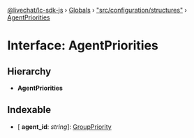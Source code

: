 [@livechat/lc-sdk-js](../README.md) › [Globals](../globals.md) › ["src/configuration/structures"](../modules/_src_configuration_structures_.md) › [AgentPriorities](_src_configuration_structures_.agentpriorities.md)

# Interface: AgentPriorities

## Hierarchy

* **AgentPriorities**

## Indexable

* \[ **agent_id**: *string*\]: [GroupPriority](../enums/_src_configuration_structures_.grouppriority.md)

